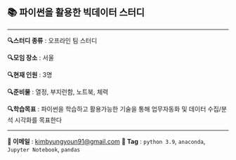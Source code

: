 **📚 파이썬을 활용한 빅데이터 스터디**
--
---

**🔍스터디 종류** : 오프라인 팀 스터디

**🔍모임 장소** : 서울

**🔍현재 인원** : 3명

**🔍준비물** : 열정, 부지런함, 노트북, 체력

**🔍학습목표** : 파이썬을 학습하고 활용가능한 기술을 통해 업무자동화 및 데이터 수집/분석 시각화를 목표한다

---

**📩 이메일** : kimbyungyoun91@gmail.com
**🧲 Tag** : `python 3.9`, `anaconda`, `Jupyter Notebook`, `pandas`
